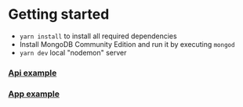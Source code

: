 # Getting started

- `yarn install` to install all required dependencies
- Install MongoDB Community Edition and run it by executing `mongod`
- `yarn dev` local "nodemon" server

### [Api example](https://morning-ridge-81350.herokuapp.com/api/fake/cool)
### [App example](https://maxmax.github.io/authapp/index.html)
